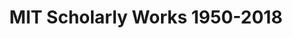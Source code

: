 ---
layout: default
description: Scholarly works produced by MIT 1950-2018
record_creation_timestamp: 11/17/2020 17:20:46
shortname: mit_scholarly
title: MIT Scholarly Works 1950-2018
location: https://lens-public.s3-us-west-2.amazonaws.com/sloan/scholarly/201932/mit_scholarly.zip
uuid: bfc3892d-2170-47ed-b056-a573c845efa5
---